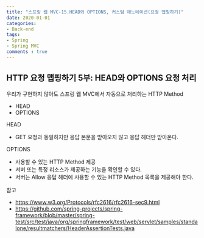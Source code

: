 ```yaml
---  
title: "스프링 웹 MVC-15.HEAD와 OPTIONS, 커스텀 애노테이션(요청 맵핑하기)"
date: 2020-01-01
categories: 
- Back-end
tags:
- Spring 
- Spring MVC
comments : true
---
```


## HTTP 요청 맵핑하기 5부: HEAD와 OPTIONS 요청 처리
우리가 구현하지 않아도 스프링 웹 MVC에서 자동으로 처리하는 HTTP Method
- HEAD
- OPTIONS

HEAD
- GET 요청과 동일하지만 응답 본문을 받아오지 않고 응답 헤더만 받아온다.

OPTIONS
- 사용할 수 있는 HTTP Method 제공
- 서버 또는 특정 리소스가 제공하는 기능을 확인할 수 있다. 
- 서버는 Allow 응답 헤더에 사용할 수 있는 HTTP Method 목록을 제공해야 한다.

참고
- https://www.w3.org/Protocols/rfc2616/rfc2616-sec9.html
- https://github.com/spring-projects/spring-framework/blob/master/spring-test/src/test/java/org/springframework/test/web/servlet/samples/standalone/resultmatchers/HeaderAssertionTests.java
